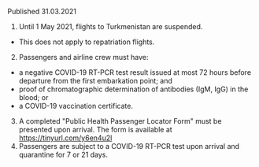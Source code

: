 Published 31.03.2021
1. Until 1 May 2021, flights to Turkmenistan are suspended.
- This does not apply to repatriation flights.
2. Passengers and airline crew must have:
- a negative COVID-19 RT-PCR test result issued at most 72 hours before departure from the first embarkation point; and
- proof of chromatographic determination of antibodies (IgM, IgG) in the blood; or 
- a COVID-19 vaccination certificate.
3. A completed "Public Health Passenger Locator Form" must be presented upon arrival. The form is available at <a href="https://tinyurl.com/y6en4u2l">https://tinyurl.com/y6en4u2l</a> 
4. Passengers are subject to a COVID-19 RT-PCR test upon arrival and quarantine for 7 or 21 days.

